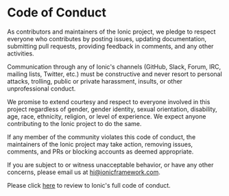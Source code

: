 # Code of Conduct

As contributors and maintainers of the Ionic project, we pledge to respect everyone who contributes by posting issues, updating documentation, submitting pull requests, providing feedback in comments, and any other activities.

Communication through any of Ionic's channels (GitHub, Slack, Forum, IRC, mailing lists, Twitter, etc.) must be constructive and never resort to personal attacks, trolling, public or private harassment, insults, or other unprofessional conduct.

We promise to extend courtesy and respect to everyone involved in this project regardless of gender, gender identity, sexual orientation, disability, age, race, ethnicity, religion, or level of experience. We expect anyone contributing to the Ionic project to do the same.

If any member of the community violates this code of conduct, the maintainers of the Ionic project may take action, removing issues, comments, and PRs or blocking accounts as deemed appropriate.

If you are subject to or witness unacceptable behavior, or have any other concerns, please email us at <a href="mailto:hi@ionicframework.com">hi@ionicframework.com</a>.

Please click <a href="https://ionic.io/code-of-conduct" target="_blank" rel="noopener">here</a> to review to Ionic's full code of conduct.
